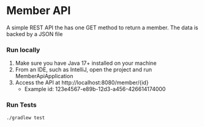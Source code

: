 # Member API
A simple REST API the has one GET method to return a member. The data is backed by a JSON file

### Run locally
1. Make sure you have Java 17+ installed on your machine
2. From an IDE, such as IntelliJ, open the project and run MemberApiApplication
3. Access the API at http://localhost:8080/member/{id}
   * Example id: 123e4567-e89b-12d3-a456-426614174000

### Run Tests
`./gradlew test`

